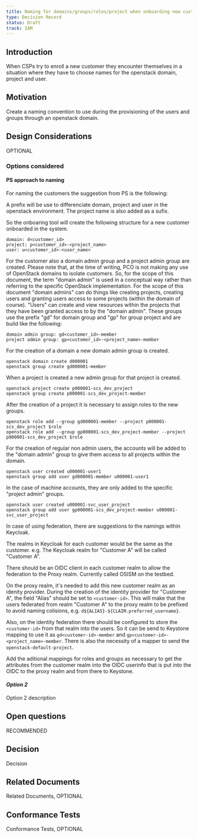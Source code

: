 ```yaml
---
title: Naming for domains/groups/roles/project when onboarding new customers
type: Decision Record
status: Draft
track: IAM
---
```


<!---
This is a template striving to provide a starting point for
creating a standard or decision record adhering to scs-0001.
Replace at least all text which is _italic_.
See https://github.com/SovereignCloudStack/standards/blob/main/Standards/scs-0001-v1-sovereign-cloud-standards.md
--->

## Introduction

When CSPs try to enroll a new customer they encounter themselves in
a situation where they have to choose names for the openstack domain,
project and user.

## Motivation

Create a naming convention to use during the provisioning of the users and
groups through an openstack domain.

## Design Considerations

OPTIONAL

### Options considered

#### PS approach to naming

For naming the customers the suggestion from PS is the following:

A prefix will be use to differenciate domain, project and user in
the openstack environment. The project name is also added as a sufix.

So the onboaring tool will create the following structure for a new
customer onboarded in the system.

```commandline
domain: d<customer_id>
project: p<customer_id>-<project_name>
user: u<customer_id>-<user_name>
```

For the customer also a domain admin group and a project admin group are
created. Please note that, at the time of writing, PCO is not making any
use of OpenStack domains to isolate customers. So, for the scope of this
document, the term "domain admin" is used in a conceptual way rather than
referring to the specific OpenStack implementation. For the scope of this
document "domain admins" can do things like creating projects, creating
users and granting users access to some projects (within the domain of
course). "Users" can create and view resources within the projects that
they have been granted access to by the "domain admin".
These groups use the prefix "gd" for domain group and "gp" for group project
and are build like the following:

```commandline
domain admin group: gd<customer_id>-member
project admin group: gp<customer_id>-<project_name>-member
```

For the creation of a domain a new domain admin group is created.

```commandline
openstack domain create d000001
openstack group create gd000001-member
```

When a project is created a new admin group for that project is created.

```commandline
openstack project create p000001-scs_dev_project
openstack group create p000001-scs_dev_project-member
```

After the creation of a project it is necessary to assign roles to the
new groups.

```commandline
openstack role add --group gd000001-member --project p000001-scs_dev_project $role
openstack role add --group gp000001-scs_dev_project-member --project p000001-scs_dev_project $role
```

For the creation of regular non admin users, the accounts will be added
to the "domain admin" group to give them access to all projects within
the domain.

```commandline
openstack user created u000001-user1
openstack group add user gd000001-member u000001-user1
```

In the case of machine accounts, they are only added to the specific
"project admin" groups.

```commandline
openstack user created u000001-svc_user_project
openstack group add user gp000001-scs_dev_project-member u000001-svc_user_project
```

In case of using federation, there are suggestions to the namings within Keycloak.

The realms in Keycloak for each customer would be the same as the customer. e.g. The Keycloak realm for "Customer A"
will be called "Customer A".

There should be an OIDC client in each customer realm to allow the federation to the Proxy realm. Currently called OSISM
on the testbed.

On the proxy realm, it's needed to add this new customer realm as an idenity provider. During the creation of the identity
provider for "Customer A", the field "Alias" should be set to `<customer-id>`. This will make that the users federated from
realm "Customer A" to the proxy realm to be prefixed to avoid naming colisions, e.g. `d${ALIAS}-${CLAIM.preferred_username}`.

Also, on the identity federation there should be configured to store the `<customer-id>` from that realm into the users. So it
can be send to Keystone mapping to use it as `gd<customer-id>-member` and `gp<customer-id>-<project_name>-member`. There is
also the necessity of a mapper to send the `openstack-default-project`.

Add the aditional mappings for roles and groups as necessary to get the attributes from the customer realm into the OIDC
userinfo that is put into the OIDC to the proxy realm and from there to Keystone.

#### _Option 2_

Option 2 description

## Open questions

RECOMMENDED

## Decision

Decision

## Related Documents

Related Documents, OPTIONAL

## Conformance Tests

Conformance Tests, OPTIONAL
